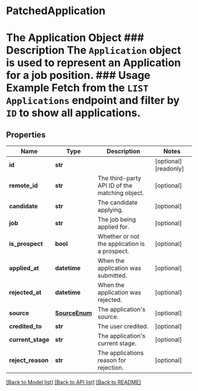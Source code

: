 # PatchedApplication

# The Application Object ### Description The `Application` object is used to represent an Application for a job position.  ### Usage Example Fetch from the `LIST Applications` endpoint and filter by `ID` to show all applications.
## Properties
Name | Type | Description | Notes
------------ | ------------- | ------------- | -------------
**id** | **str** |  | [optional] [readonly] 
**remote_id** | **str** | The third-party API ID of the matching object. | [optional] 
**candidate** | **str** | The candidate applying. | [optional] 
**job** | **str** | The job being applied for. | [optional] 
**is_prospect** | **bool** | Whether or not the application is a prospect. | [optional] 
**applied_at** | **datetime** | When the application was submitted. | [optional] 
**rejected_at** | **datetime** | When the application was rejected. | [optional] 
**source** | [**SourceEnum**](SourceEnum.md) | The application&#39;s source. | [optional] 
**credited_to** | **str** | The user credited. | [optional] 
**current_stage** | **str** | The application&#39;s current stage. | [optional] 
**reject_reason** | **str** | The applications reason for rejection. | [optional] 

[[Back to Model list]](../README.md#documentation-for-models) [[Back to API list]](../README.md#documentation-for-api-endpoints) [[Back to README]](../README.md)


